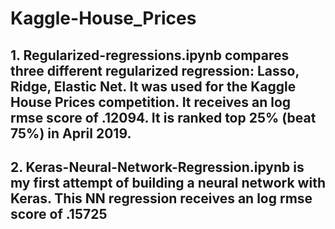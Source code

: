 # Kaggle-House_Prices
## 1. Regularized-regressions.ipynb compares three different regularized regression: Lasso, Ridge, Elastic Net. It was used for the Kaggle House Prices competition. It receives an log rmse score of .12094. It is ranked top 25% (beat 75%) in April 2019.
## 2. Keras-Neural-Network-Regression.ipynb is my first attempt of building a neural network with Keras. This NN regression receives an log rmse score of .15725
